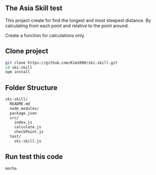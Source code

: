 ## The Asia Skill test
This project create for find the longest and most steepest distance.
By calculating from each point and relative to the point around.

Create a function for calculations only.

## Clone project
```bash
git clone https://github.com/Kim1090/ski-skill.git
cd ski-skill
npm install
```

## Folder Structure
```bash
ski-skill/
  README.md
  node_modules/
  package.json
  src/
    index.js
    calculate.js
    checkPoint.js
  test/
    ski-skill.js
```

## Run test this code
```bash
mocha
```